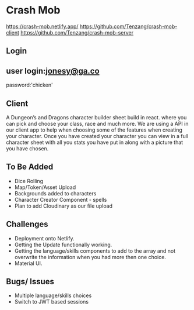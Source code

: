 Crash Mob 
============
https://crash-mob.netlify.app/
https://github.com/Tenzang/crash-mob-client
https://github.com/Tenzang/crash-mob-server

Login
-----------------------
user login:jonesy@ga.co
-----------------------
password:'chicken'

Client
-----------
A Dungeon’s and Dragons character builder sheet build in react. where you can pick and choose your class, race and much more.
We are using a API in our client app to help when choosing some of the features when creating your character.
Once you have created your character you can view in a full character sheet with all you stats you have put in along with a picture that you have chosen.  

To Be Added
-----------
- Dice Rolling
- Map/Token/Asset Upload
- Backgrounds added to characters
- Character Creator Component - spells
- Plan to add Cloudinary as our file upload 

Challenges
----------
- Deployment onto Netlify.
- Getting the Update functionally working.  
- Getting the language/skills components to add to the array and not overwrite the information when you had more then one choice. 
- Material UI.

Bugs/ Issues
------------
- Multiple language/skills choices
- Switch to JWT based sessions

